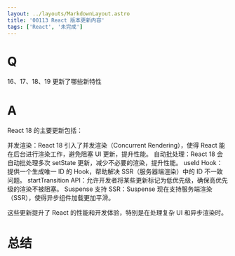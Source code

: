 ```yaml
---
layout: ../layouts/MarkdownLayout.astro
title: '00113 React 版本更新内容'
tags: ['React', '未完成']
---
```


# Q

 16、17、18、19 更新了哪些新特性

# A

React 18 的主要更新包括：

并发渲染：React 18 引入了并发渲染（Concurrent Rendering），使得 React 能在后台进行渲染工作，避免阻塞 UI 更新，提升性能。
自动批处理：React 18 会自动批处理多次 setState 更新，减少不必要的渲染，提升性能。
useId Hook：提供一个生成唯一 ID 的 Hook，帮助解决 SSR（服务器端渲染）中的 ID 不一致问题。
startTransition API：允许开发者将某些更新标记为低优先级，确保高优先级的渲染不被阻塞。
Suspense 支持 SSR：Suspense 现在支持服务端渲染（SSR），使得异步组件加载更加平滑。

这些更新提升了 React 的性能和开发体验，特别是在处理复杂 UI 和异步渲染时。


# 总结



<script>
  function func() {

  }
  
</script>